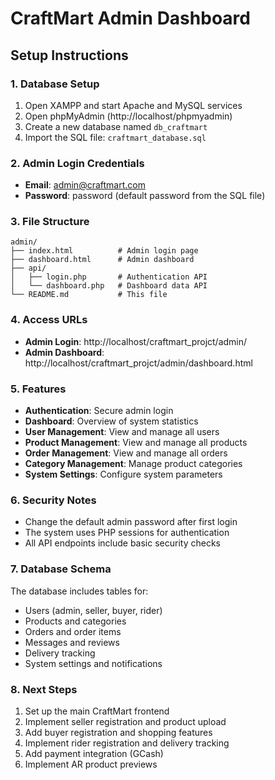 # CraftMart Admin Dashboard

## Setup Instructions

### 1. Database Setup
1. Open XAMPP and start Apache and MySQL services
2. Open phpMyAdmin (http://localhost/phpmyadmin)
3. Create a new database named `db_craftmart`
4. Import the SQL file: `craftmart_database.sql`

### 2. Admin Login Credentials
- **Email**: admin@craftmart.com
- **Password**: password (default password from the SQL file)

### 3. File Structure
```
admin/
├── index.html          # Admin login page
├── dashboard.html      # Admin dashboard
├── api/
│   ├── login.php       # Authentication API
│   └── dashboard.php   # Dashboard data API
└── README.md           # This file
```

### 4. Access URLs
- **Admin Login**: http://localhost/craftmart_projct/admin/
- **Admin Dashboard**: http://localhost/craftmart_projct/admin/dashboard.html

### 5. Features
- **Authentication**: Secure admin login
- **Dashboard**: Overview of system statistics
- **User Management**: View and manage all users
- **Product Management**: View and manage all products
- **Order Management**: View and manage all orders
- **Category Management**: Manage product categories
- **System Settings**: Configure system parameters

### 6. Security Notes
- Change the default admin password after first login
- The system uses PHP sessions for authentication
- All API endpoints include basic security checks

### 7. Database Schema
The database includes tables for:
- Users (admin, seller, buyer, rider)
- Products and categories
- Orders and order items
- Messages and reviews
- Delivery tracking
- System settings and notifications

### 8. Next Steps
1. Set up the main CraftMart frontend
2. Implement seller registration and product upload
3. Add buyer registration and shopping features
4. Implement rider registration and delivery tracking
5. Add payment integration (GCash)
6. Implement AR product previews
